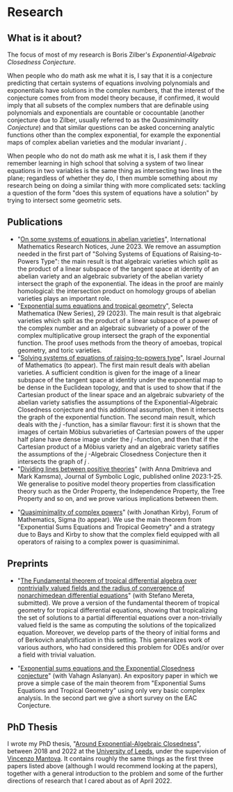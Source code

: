 
<html>
	
   
   	
<body>
<h1>Research</h1>
<h2>What is it about?</h2>
<p> The focus of most of my research is Boris Zilber's <i> Exponential-Algebraic Closedness Conjecture</i>. </p>
<p> When people who do math ask me what it is, I say that it is a conjecture predicting that certain systems of equations involving polynomials and exponentials have solutions in the complex numbers, that the interest of the conjecture comes from from model theory because, if confirmed, it would imply that all subsets of the complex numbers that are definable using polynomials and exponentials are countable or cocountable (another conjecture due to Zilber, usually referred to as the <i>Quasiminimality Conjecture</i>) and that similar questions can be asked concerning analytic functions other than the complex exponential, for example the exponential maps of complex abelian varieties and the modular invariant <i> j </i>. </p>
<p> When people who do not do math ask me what it is, I ask them if they remember learning in high school that solving a system of two linear equations in two variables is the same thing as intersecting two lines in the plane; regardless of whether they do, I then mumble something about my research being on doing a similar thing with more complicated sets: tackling a question of the form "does this system of equations have a solution" by trying to intersect some geometric sets. </p>

<h2> Publications </h2>
<ul>
	<li>"<a href="https://academic.oup.com/imrn/advance-article/doi/10.1093/imrn/rnad122/7198252?utm_source=authortollfreelink&utm_campaign=imrn&utm_medium=email&guestAccessKey=cc0e3a7b-		e7ff-4e5a-968b-df3a609f6e45">On some systems of equations in abelian varieties</a>", International Mathematics Research Notices, June 2023. We remove an assumption needed in the first part 	of "Solving Systems of Equations of Raising-to-Powers Type": the main result is that algebraic varieties which split as the product of a linear subspace of the tangent space at identity 	of an abelian variety and an algebraic subvariety of the abelian variety intersect the graph of the exponential. The ideas in the proof are mainly homological: the intersection product on 	homology groups of abelian varieties plays an important role. </li>
	<li>"<a href="https://link.springer.com/article/10.1007/s00029-023-00853-y">Exponential sums equations and tropical geometry</a>", Selecta Mathematica (New Series), 29 (2023). The main result is that algebraic varieties which split as the product of a linear subspace of a power of the complex number and an algebraic subvariety of a power of the complex multiplicative group intersect the graph of the exponential function. The proof uses methods from the theory of amoebas, tropical geometry, and toric varieties. </li>
	<li> "<a href="https://arxiv.org/abs/2103.15675">Solving systems of equations of raising-to-powers type</a>", Israel Journal of Mathematics (to appear). The first main result deals with abelian varieties. A sufficient condition is given for the image of a linear subspace of the tangent space at identity under the exponential map to be dense in the Euclidean topology, and that is used to show that if the Cartesian product of the linear space and an algebraic subvariety of the abelian variety satisfies the assumptions of the Exponential-Algebraic Closedness conjecture and this additional assumption, then it intersects the graph of the exponential function. The second main result, which deals with the <i> j </i>-function, has a similar flavour: first it is shown that the images of certain M&ouml;bius subvarieties of Cartesian powers of the upper half plane have dense image under the <i> j </i>-function, and then that if the Cartesian product of a M&ouml;bius variety and an algebraic variety satifies the assumptions of the <i> j </i>-Algebraic Closedness Conjecture then it intersects the graph of  <i> j </i>.</li>
	<li> "<a href="https://www.cambridge.org/core/journals/journal-of-symbolic-logic/article/dividing-lines-between-positive-theories/678AE82C98D6306E22F24DAE0A21F4F0">Dividing lines between positive theories</a>" (with Anna Dmitrieva and Mark Kamsma), Journal of Symbolic Logic, published online 2023:1-25. We generalise to positive model theory properties from classification theory such as the Order Property, the Independence Property, the Tree Property and so on, and we prove various implications between them. </li>
 </ul>
 <ul>
	<li> "<a href="https://arxiv.org/abs/2304.06450">Quasiminimality of complex powers</a>" (with Jonathan Kirby), Forum of Mathematics, Sigma (to appear). We use the main theorem from "Exponential Sums Equations and Tropical Geometry" and a strategy due to Bays and Kirby to show that the complex field equipped with all operators of raising to a complex power is quasiminimal. </li>
	
</ul>
<h2> Preprints </h2>

<ul>
	<li> "<a href="https://arxiv.org/abs/2303.12124">The Fundamental theorem of tropical differential algebra over nontrivially valued fields and the radius of convergence of nonarchimedean differential equations</a>" (with Stefano Mereta, submitted). We prove a version of the fundamental theorem of tropical geometry for tropical differential equations, showing that tropicalizing the set of solutions to a partial differential equations over a non-trivially valued field is the same as computing the solutions of the topicalized equation. Moreover, we develop parts of the theory of initial forms and of Berkovich analytification in this setting. This generalizes work of various authors, who had considered this problem for ODEs and/or over a field with trivial valuation. </li>
</ul>

<ul>
	<li> "<a href="https://arxiv.org/abs/2409.12860">Exponential sums equations and the Exponential Closedness conjecture</a>" (with Vahagn Aslanyan). An expository paper in which we prove a simple case of the main theorem from "Exponential Sums Equations and Tropical Geometry" using only very basic complex analysis. In the second part we give a short survey on the EAC Conjecture. </li>
</ul>
</body>

<h2> PhD Thesis </h2>

<p>I wrote my PhD thesis, "<a href="https://etheses.whiterose.ac.uk/31077/">Around Exponential-Algebraic Closedness</a>", between 2018 and 2022 at the <a href="https://www.leeds.ac.uk/"> University of Leeds</a>, under the supervision of <a href="https://eps.leeds.ac.uk/maths/staff/4058/dr-vincenzo-l-mantova">Vincenzo Mantova</a>. It contains roughly the same things as the first three papers listed above (although I would recommend looking at the papers), together with a general introduction to the problem and some of the further directions of research that I cared about as of April 2022.</p>
</html>

